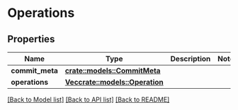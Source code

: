 # Operations

## Properties

Name | Type | Description | Notes
------------ | ------------- | ------------- | -------------
**commit_meta** | [**crate::models::CommitMeta**](CommitMeta.md) |  | 
**operations** | [**Vec<crate::models::Operation>**](Operation.md) |  | 

[[Back to Model list]](../README.md#documentation-for-models) [[Back to API list]](../README.md#documentation-for-api-endpoints) [[Back to README]](../README.md)



